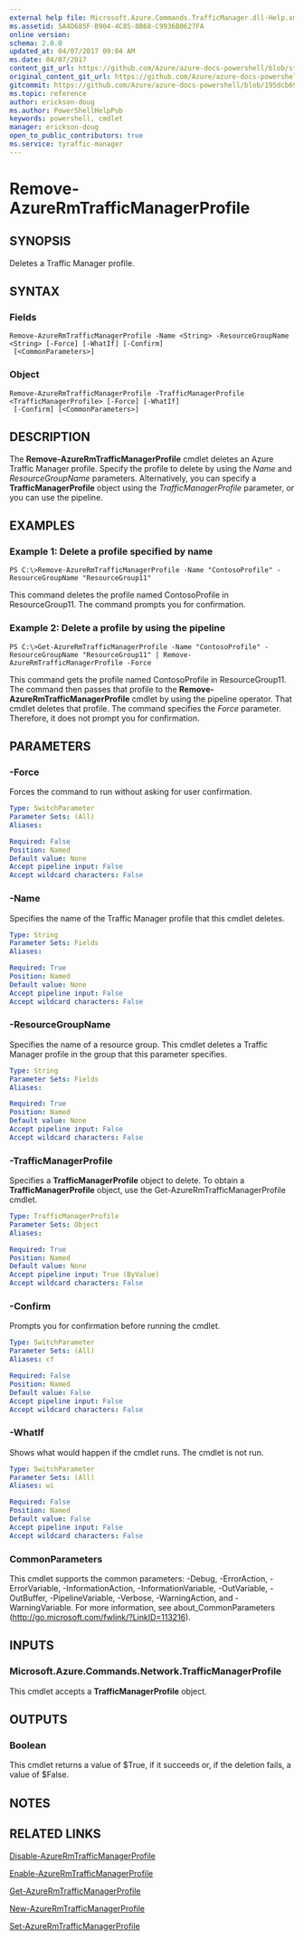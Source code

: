 ```yaml
---
external help file: Microsoft.Azure.Commands.TrafficManager.dll-Help.xml
ms.assetid: 5A4D685F-B904-4C85-8B68-C9936B0627FA
online version:
schema: 2.0.0
updated_at: 04/07/2017 09:04 AM
ms.date: 04/07/2017
content_git_url: https://github.com/Azure/azure-docs-powershell/blob/staging/azureps-cmdlets-docs/ResourceManager/AzureRM.TrafficManager/v2.8.0/Remove-AzureRmTrafficManagerProfile.md
original_content_git_url: https://github.com/Azure/azure-docs-powershell/blob/staging/azureps-cmdlets-docs/ResourceManager/AzureRM.TrafficManager/v2.8.0/Remove-AzureRmTrafficManagerProfile.md
gitcommit: https://github.com/Azure/azure-docs-powershell/blob/195dcb690a30a5f2c0ecd5606483862547ef544a
ms.topic: reference
author: erickson-doug
ms.author: PowerShellHelpPub
keywords: powershell, cmdlet
manager: erickson-doug
open_to_public_contributors: true
ms.service: tyraffic-manager
---
```


# Remove-AzureRmTrafficManagerProfile

## SYNOPSIS
Deletes a Traffic Manager profile.

## SYNTAX

### Fields
```
Remove-AzureRmTrafficManagerProfile -Name <String> -ResourceGroupName <String> [-Force] [-WhatIf] [-Confirm]
 [<CommonParameters>]
```

### Object
```
Remove-AzureRmTrafficManagerProfile -TrafficManagerProfile <TrafficManagerProfile> [-Force] [-WhatIf]
 [-Confirm] [<CommonParameters>]
```

## DESCRIPTION
The **Remove-AzureRmTrafficManagerProfile** cmdlet deletes an Azure Traffic Manager profile.
Specify the profile to delete by using the *Name* and *ResourceGroupName* parameters.
Alternatively, you can specify a **TrafficManagerProfile** object using the *TrafficManagerProfile* parameter, or you can use the pipeline.

## EXAMPLES

### Example 1: Delete a profile specified by name
```
PS C:\>Remove-AzureRmTrafficManagerProfile -Name "ContosoProfile" -ResourceGroupName "ResourceGroup11"
```

This command deletes the profile named ContosoProfile in ResourceGroup11.
The command prompts you for confirmation.

### Example 2: Delete a profile by using the pipeline
```
PS C:\>Get-AzureRmTrafficManagerProfile -Name "ContosoProfile" -ResourceGroupName "ResourceGroup11" | Remove-AzureRmTrafficManagerProfile -Force
```

This command gets the profile named ContosoProfile in ResourceGroup11.
The command then passes that profile to the **Remove-AzureRmTrafficManagerProfile** cmdlet by using the pipeline operator.
That cmdlet deletes that profile.
The command specifies the *Force* parameter.
Therefore, it does not prompt you for confirmation.

## PARAMETERS

### -Force
Forces the command to run without asking for user confirmation.

```yaml
Type: SwitchParameter
Parameter Sets: (All)
Aliases: 

Required: False
Position: Named
Default value: None
Accept pipeline input: False
Accept wildcard characters: False
```

### -Name
Specifies the name of the Traffic Manager profile that this cmdlet deletes.

```yaml
Type: String
Parameter Sets: Fields
Aliases: 

Required: True
Position: Named
Default value: None
Accept pipeline input: False
Accept wildcard characters: False
```

### -ResourceGroupName
Specifies the name of a resource group.
This cmdlet deletes a Traffic Manager profile in the group that this parameter specifies.

```yaml
Type: String
Parameter Sets: Fields
Aliases: 

Required: True
Position: Named
Default value: None
Accept pipeline input: False
Accept wildcard characters: False
```

### -TrafficManagerProfile
Specifies a **TrafficManagerProfile** object to delete.
To obtain a **TrafficManagerProfile** object, use the Get-AzureRmTrafficManagerProfile cmdlet.

```yaml
Type: TrafficManagerProfile
Parameter Sets: Object
Aliases: 

Required: True
Position: Named
Default value: None
Accept pipeline input: True (ByValue)
Accept wildcard characters: False
```

### -Confirm
Prompts you for confirmation before running the cmdlet.

```yaml
Type: SwitchParameter
Parameter Sets: (All)
Aliases: cf

Required: False
Position: Named
Default value: False
Accept pipeline input: False
Accept wildcard characters: False
```

### -WhatIf
Shows what would happen if the cmdlet runs.
The cmdlet is not run.

```yaml
Type: SwitchParameter
Parameter Sets: (All)
Aliases: wi

Required: False
Position: Named
Default value: False
Accept pipeline input: False
Accept wildcard characters: False
```

### CommonParameters
This cmdlet supports the common parameters: -Debug, -ErrorAction, -ErrorVariable, -InformationAction, -InformationVariable, -OutVariable, -OutBuffer, -PipelineVariable, -Verbose, -WarningAction, and -WarningVariable. For more information, see about_CommonParameters (http://go.microsoft.com/fwlink/?LinkID=113216).

## INPUTS

### Microsoft.Azure.Commands.Network.TrafficManagerProfile
This cmdlet accepts a **TrafficManagerProfile** object.

## OUTPUTS

### Boolean
This cmdlet returns a value of $True, if it succeeds or, if the deletion fails, a value of $False.

## NOTES

## RELATED LINKS

[Disable-AzureRmTrafficManagerProfile](./Disable-AzureRmTrafficManagerProfile.md)

[Enable-AzureRmTrafficManagerProfile](./Enable-AzureRmTrafficManagerProfile.md)

[Get-AzureRmTrafficManagerProfile](./Get-AzureRmTrafficManagerProfile.md)

[New-AzureRmTrafficManagerProfile](./New-AzureRmTrafficManagerProfile.md)

[Set-AzureRmTrafficManagerProfile](./Set-AzureRmTrafficManagerProfile.md)


